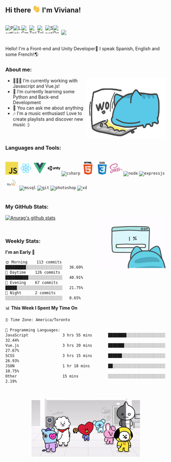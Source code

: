 <!--**vivavv/vivavv** -->

## Hi there <img src="images/hi.gif" width="25px"> I'm Viviana!

<br/>
<!-- Buttons -->
<a href="https://vivavv.netlify.app/">
  <img align="left" alt="Portfolio" title="Portfolio" height="25" width="25" src="https://www.flaticon.com/svg/static/icons/svg/1034/1034507.svg">
</a>
<a href="https://www.linkedin.com/in/vivianavrc/">
  <img align="left" alt="LinkedIn" title="LinkedIn" height="25" width="25" src="https://image.flaticon.com/icons/svg/174/174857.svg">
</a>
<a href="mailto:vivianavrc27@gmail.com">
 <img align="left" alt="Gmail" title="Gmail" height="25" width="25" src="https://image.flaticon.com/icons/svg/2991/2991144.svg">
</a>
<a href="https://twitter.com/ViviRod27">
 <img align="left" alt="Twitter" title="Twitter" height="25" width="25" src="https://image.flaticon.com/icons/svg/174/174876.svg">
</a>
<a href="https://t.me/vivavv">
 <img align="left" alt="Telegram" title="Telegram" height="25" width="25" src="https://www.flaticon.es/svg/static/icons/svg/906/906377.svg">
</a>
<a href="https://open.spotify.com/user/vivavv">
 <img align="left" alt="Spotify" title="Spotify" height="25" width="25" src="https://image.flaticon.com/icons/svg/1946/1946479.svg">
</a>
<a href="https://www.deezer.com/es/profile/2164992848">
 <img align="left" alt="Deezer" title="Deezer" height="25" width="25" src="https://www.flaticon.es/svg/static/icons/svg/49/49383.svg">
</a>
</span>

![](https://komarev.com/ghpvc/?username=vivavv&color=blueviolet&label=views)

<br />
<span>
Hello! I'm a Front-end and Unity Developer👾 I speak Spanish, English and some French!🌎
</span>

<!-- Description -->

### About me:

<img src="images/capoo-work.gif" width="250" height="190" align="right" alt="capoo-work-gif"/>

- 👩🏻‍💻 I’m currently working with Javascript and Vue.js!
- 🚀 I’m currently learning some Python and Back-end Development
- 💬 You can ask me about anything
- 🎶 I'm a music enthusiast! Love to create playlists and discover new music :)

<br />
<!-- Languages and Tools -->

### Languages and Tools:

<br />
<code><img height="40" src="https://raw.githubusercontent.com/github/explore/80688e429a7d4ef2fca1e82350fe8e3517d3494d/topics/javascript/javascript.png"></code>
<code><img height="40" src="https://raw.githubusercontent.com/github/explore/80688e429a7d4ef2fca1e82350fe8e3517d3494d/topics/react/react.png"></code>
<code><img height="40" src="https://raw.githubusercontent.com/github/explore/80688e429a7d4ef2fca1e82350fe8e3517d3494d/topics/vue/vue.png"></code>
<code><img height="40" src="https://raw.githubusercontent.com/github/explore/80688e429a7d4ef2fca1e82350fe8e3517d3494d/topics/unity/unity.png"></code>
<code><img height="40" src="https://devicons.github.io/devicon/devicon.git/icons/csharp/csharp-original.svg" alt="csharp"></code>
<code><img height="40" src="https://raw.githubusercontent.com/github/explore/80688e429a7d4ef2fca1e82350fe8e3517d3494d/topics/html/html.png"></code>
<code><img height="40" src="https://raw.githubusercontent.com/github/explore/80688e429a7d4ef2fca1e82350fe8e3517d3494d/topics/css/css.png"></code>
<code><img height="40" src="https://raw.githubusercontent.com/github/explore/80688e429a7d4ef2fca1e82350fe8e3517d3494d/topics/sass/sass.png"></code>
<code><img height="40" src="https://devicons.github.io/devicon/devicon.git/icons/nodejs/nodejs-original.svg" alt="node"></code>
<code><img height="40" src="https://devicons.github.io/devicon/devicon.git/icons/express/express-original.svg" alt="expressjs"></code>
<code><img height="40" src="https://raw.githubusercontent.com/github/explore/80688e429a7d4ef2fca1e82350fe8e3517d3494d/topics/mysql/mysql.png" alt="mysql"></code>
<code><img height="40" src="https://img.icons8.com/color/48/000000/microsoft-sql-server.png" alt="mssql"></code>
<code><img height="40" src="https://devicons.github.io/devicon/devicon.git/icons/git/git-original.svg" alt="git"></code>
<code><img height="45" src="https://img.icons8.com/color/48/000000/adobe-photoshop.png" alt="photoshop"></code>
<code><img height="45" src="https://img.icons8.com/color/48/000000/adobe-xd.png" alt="xd"></code>

<br />
<br />

<!-- Stats -->

### My GitHub Stats:

<img src="images/capoo-error.gif" width="230" height="170" alt="capoo-error-gif" align="right"/>

[![Anurag's github stats](https://github-readme-stats.vercel.app/api?username=vivavv&count_private=true&show_icons=true&theme=material-palenight)](https://github.com/anuraghazra/github-readme-stats)

<br />

### Weekly Stats:

<!--START_SECTION:waka-->
**I'm an Early 🐤** 

```text
🌞 Morning    113 commits    █████████░░░░░░░░░░░░░░░░   36.69% 
🌆 Daytime    126 commits    ██████████░░░░░░░░░░░░░░░   40.91% 
🌃 Evening    67 commits     █████░░░░░░░░░░░░░░░░░░░░   21.75% 
🌙 Night      2 commits      ░░░░░░░░░░░░░░░░░░░░░░░░░   0.65%

```


📊 **This Week I Spent My Time On** 

```text
⌚︎ Time Zone: America/Toronto

💬 Programming Languages: 
JavaScript               3 hrs 55 mins       ████████░░░░░░░░░░░░░░░░░   32.44% 
Vue.js                   3 hrs 20 mins       ███████░░░░░░░░░░░░░░░░░░   27.67% 
SCSS                     3 hrs 15 mins       ██████░░░░░░░░░░░░░░░░░░░   26.93% 
JSON                     1 hr 18 mins        ██░░░░░░░░░░░░░░░░░░░░░░░   10.75% 
Other                    15 mins             ░░░░░░░░░░░░░░░░░░░░░░░░░   2.19%

```


<!--END_SECTION:waka-->

<br />
<p align="center">
  <img width="340" height="183" alt="bt21-gif" src="images/bt21-go-go.gif">
</p>
